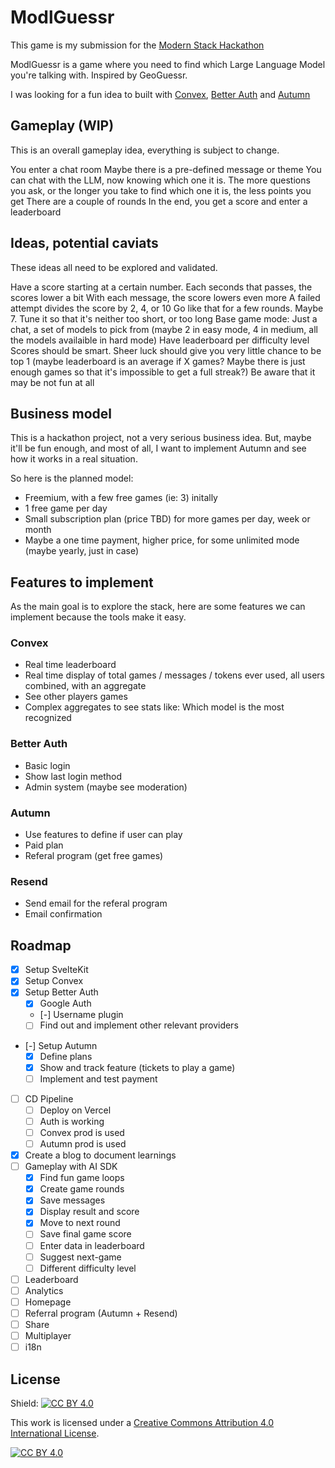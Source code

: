# ModlGuessr

This game is my submission for the [Modern Stack Hackathon](https://www.convex.dev/hackathons/modernstack)

ModlGuessr is a game where you need to find which Large Language Model you're talking with. Inspired by GeoGuessr.

I was looking for a fun idea to built with [Convex](https://convex.dev/referral/AXELRO9828), [Better Auth](https://www.better-auth.com/) and [Autumn](https://useautumn.com/)

## Gameplay (WIP)

This is an overall gameplay idea, everything is subject to change.

You enter a chat room
Maybe there is a pre-defined message or theme
You can chat with the LLM, now knowing which one it is.
The more questions you ask, or the longer you take to find which one it is, the less points you get
There are a couple of rounds
In the end, you get a score and enter a leaderboard

## Ideas, potential caviats

These ideas all need to be explored and validated.

Have a score starting at a certain number. Each seconds that passes, the scores lower a bit
With each message, the score lowers even more
A failed attempt divides the score by 2, 4, or 10
Go like that for a few rounds. Maybe 7. Tune it so that it's neither too short, or too long
Base game mode: Just a chat, a set of models to pick from (maybe 2 in easy mode, 4 in medium, all the models availaible in hard mode)
Have leaderboard per difficulty level
Scores should be smart. Sheer luck should give you very little chance to be top 1 (maybe leaderboard is an average if X games? Maybe there is just enough games so that it's impossible to get a full streak?)
Be aware that it may be not fun at all

## Business model

This is a hackathon project, not a very serious business idea. But, maybe it'll be fun enough, and most of all, I want to implement Autumn and see how it works in a real situation.

So here is the planned model:

- Freemium, with a few free games (ie: 3) initally
- 1 free game per day
- Small subscription plan (price TBD) for more games per day, week or month
- Maybe a one time payment, higher price, for some unlimited mode (maybe yearly, just in case)

## Features to implement

As the main goal is to explore the stack, here are some features we can implement because the tools make it easy.

### Convex

- Real time leaderboard
- Real time display of total games / messages / tokens ever used, all users combined, with an aggregate
- See other players games
- Complex aggregates to see stats like: Which model is the most recognized

### Better Auth

- Basic login
- Show last login method
- Admin system (maybe see moderation)

### Autumn

- Use features to define if user can play
- Paid plan
- Referal program (get free games)

### Resend

- Send email for the referal program
- Email confirmation

## Roadmap

- [x] Setup SvelteKit
- [x] Setup Convex
- [x] Setup Better Auth
  - [x] Google Auth
  - [-] Username plugin
  - [ ] Find out and implement other relevant providers
- [-] Setup Autumn
  - [x] Define plans
  - [x] Show and track feature (tickets to play a game)
  - [ ] Implement and test payment
- [ ] CD Pipeline
  - [ ] Deploy on Vercel
  - [ ] Auth is working
  - [ ] Convex prod is used
  - [ ] Autumn prod is used
- [x] Create a blog to document learnings
- [ ] Gameplay with AI SDK
  - [x] Find fun game loops
  - [x] Create game rounds
  - [x] Save messages
  - [x] Display result and score
  - [x] Move to next round
  - [ ] Save final game score
  - [ ] Enter data in leaderboard
  - [ ] Suggest next-game
  - [ ] Different difficulty level
- [ ] Leaderboard
- [ ] Analytics
- [ ] Homepage
- [ ] Referral program (Autumn + Resend)
- [ ] Share
- [ ] Multiplayer
- [ ] i18n

## License

Shield: [![CC BY 4.0][cc-by-shield]][cc-by]

This work is licensed under a
[Creative Commons Attribution 4.0 International License][cc-by].

[![CC BY 4.0][cc-by-image]][cc-by]

[cc-by]: http://creativecommons.org/licenses/by/4.0/
[cc-by-image]: https://i.creativecommons.org/l/by/4.0/88x31.png
[cc-by-shield]: https://img.shields.io/badge/License-CC%20BY%204.0-lightgrey.svg
